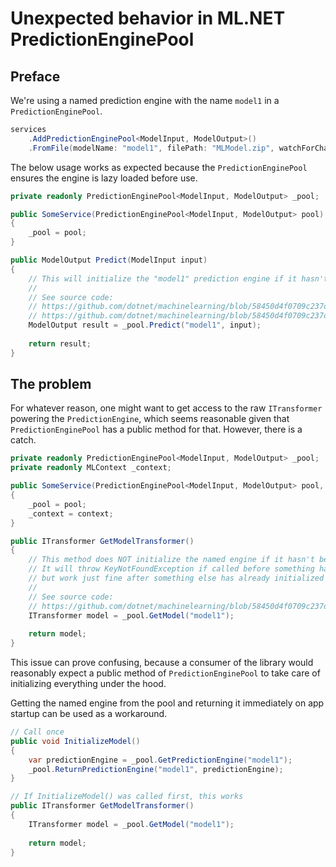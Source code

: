 # Unexpected behavior in ML.NET PredictionEnginePool

## Preface

We're using a named prediction engine with the name `model1` in a `PredictionEnginePool`.

```c#
services
    .AddPredictionEnginePool<ModelInput, ModelOutput>()
    .FromFile(modelName: "model1", filePath: "MLModel.zip", watchForChanges: false);
```

The below usage works as expected because the `PredictionEnginePool` ensures the engine is lazy loaded before use.

```c#
private readonly PredictionEnginePool<ModelInput, ModelOutput> _pool;

public SomeService(PredictionEnginePool<ModelInput, ModelOutput> pool)
{
    _pool = pool;
}

public ModelOutput Predict(ModelInput input)
{
    // This will initialize the "model1" prediction engine if it hasn't been used yet
    //
    // See source code:
    // https://github.com/dotnet/machinelearning/blob/58450d4f0709c237de95f31f8f05d46983c7a5c0/src/Microsoft.Extensions.ML/PredictionEnginePoolExtensions.cs#L39
    // https://github.com/dotnet/machinelearning/blob/58450d4f0709c237de95f31f8f05d46983c7a5c0/src/Microsoft.Extensions.ML/PredictionEnginePool.cs#L81
    ModelOutput result = _pool.Predict("model1", input);
    
    return result;
}
```

## The problem

For whatever reason, one might want to get access to the raw `ITransformer` powering the `PredictionEngine`, which seems reasonable given that `PredictionEnginePool` has a public method for that. However, there is a catch.

```c#
private readonly PredictionEnginePool<ModelInput, ModelOutput> _pool;
private readonly MLContext _context;

public SomeService(PredictionEnginePool<ModelInput, ModelOutput> pool, MLContext context)
{
    _pool = pool;
    _context = context;
}

public ITransformer GetModelTransformer()
{
    // This method does NOT initialize the named engine if it hasn't been initialized yet.
    // It will throw KeyNotFoundException if called before something has initialized "model1",
    // but work just fine after something else has already initialized it.
    //
    // See source code:
    // https://github.com/dotnet/machinelearning/blob/58450d4f0709c237de95f31f8f05d46983c7a5c0/src/Microsoft.Extensions.ML/PredictionEnginePool.cs#L53
    ITransformer model = _pool.GetModel("model1");
    
    return model;
}
```

This issue can prove confusing, because a consumer of the library would reasonably expect a public method of `PredictionEnginePool` to take care of initializing everything under the hood. 

Getting the named engine from the pool and returning it immediately on app startup can be used as a workaround.

```c#
// Call once
public void InitializeModel()
{
    var predictionEngine = _pool.GetPredictionEngine("model1");
    _pool.ReturnPredictionEngine("model1", predictionEngine);
}

// If InitializeModel() was called first, this works
public ITransformer GetModelTransformer()
{
    ITransformer model = _pool.GetModel("model1");
    
    return model;
}
```